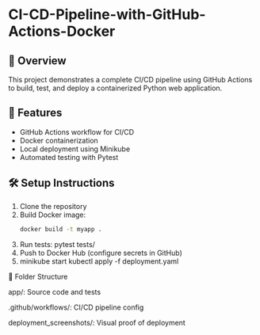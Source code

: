 # CI-CD-Pipeline-with-GitHub-Actions-Docker

## 📌 Overview
This project demonstrates a complete CI/CD pipeline using GitHub Actions to build, test, and deploy a containerized Python web application.

## 🚀 Features
- GitHub Actions workflow for CI/CD
- Docker containerization
- Local deployment using Minikube
- Automated testing with Pytest

## 🛠️ Setup Instructions
1. Clone the repository
2. Build Docker image:
   ```bash
   docker build -t myapp .
3. Run tests:
   pytest tests/
4. Push to Docker Hub (configure secrets in GitHub)
5. minikube start
   kubectl apply -f deployment.yaml



📂 Folder Structure

app/: Source code and tests

.github/workflows/: CI/CD pipeline config

deployment_screenshots/: Visual proof of deployment
